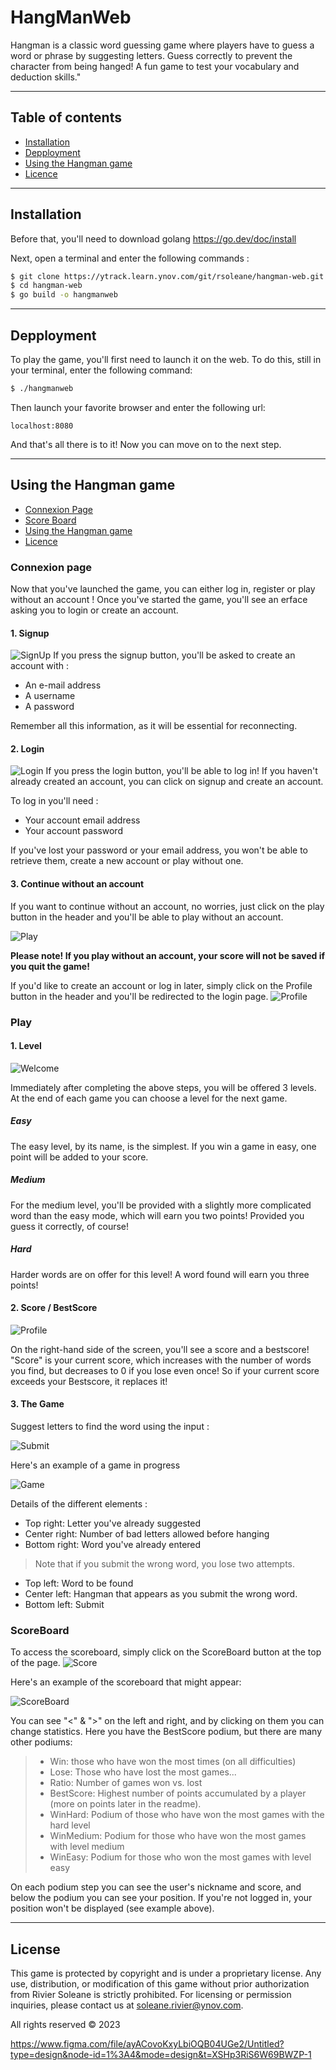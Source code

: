 # HangManWeb

Hangman is a classic word guessing game where players have to guess a word or phrase by suggesting letters. Guess correctly to prevent the character from being hanged! A fun game to test your vocabulary and deduction skills."

***
## Table of contents

- [Installation](#installation)
- [Depployment](#depployment)
- [Using the Hangman game](#using-the-hangman-game)
- [Licence](#license)

***
## Installation

Before that, you'll need to download golang
https://go.dev/doc/install

Next, open a terminal and enter the following commands :

```bash
$ git clone https://ytrack.learn.ynov.com/git/rsoleane/hangman-web.git
$ cd hangman-web
$ go build -o hangmanweb
```

***
## Depployment

To play the game, you'll first need to launch it on the web.
To do this, still in your terminal, enter the following command:

```bash
$ ./hangmanweb
```
Then launch your favorite browser and enter the following url:
```
localhost:8080
```
And that's all there is to it! Now you can move on to the next step.

***
## Using the Hangman game

- [Connexion Page](#connexion-page)
- [Score Board](#score-board)
- [Using the Hangman game](#using-the-hangman-game)
- [Licence](#license)


### Connexion page

Now that you've launched the game, you can either log in, register or play without an account !
Once you've started the game, you'll see an erface asking you to login or create an account.

#### 1. Signup

![SignUp](./Ressources/ReadmeImg/Signup.png "Signup")
If you press the signup button, you'll be asked to create an account with :

- An e-mail address
- A username
- A password

Remember all this information, as it will be essential for reconnecting.

#### 2. Login

![Login](./Ressources/ReadmeImg/Login.png "Login")
If you press the login button, you'll be able to log in! If you haven't already created an account, you can click on signup and create an account.

To log in you'll need :

- Your account email address
- Your account password

If you've lost your password or your email address, you won't be able to retrieve them, create a new account or play without one.

#### 3. Continue without an account

If you want to continue without an account, no worries, just click on the play button in the header and you'll be able to play without an account.

![Play](./Ressources/ReadmeImg/Play.png "Play")

**Please note! If you play without an account, your score will not be saved if you quit the game!**

If you'd like to create an account or log in later, simply click on the Profile button in the header and you'll be redirected to the login page.
![Profile](./Ressources/ReadmeImg/Profile.png "Profile")

### Play

#### 1. Level

![Welcome](./Ressources/ReadmeImg/Welcome.png)

Immediately after completing the above steps, you will be offered 3 levels. At the end of each game you can choose a level for the next game.

##### Easy

The easy level, by its name, is the simplest. If you win a game in easy, one point will be added to your score.

##### Medium

For the medium level, you'll be provided with a slightly more complicated word than the easy mode, which will earn you two points! Provided you guess it correctly, of course!

##### Hard

Harder words are on offer for this level! A word found will earn you three points!

#### 2. Score / BestScore

![Profile](./Ressources/ReadmeImg/Stat.png)

On the right-hand side of the screen, you'll see a score and a bestscore! "Score" is your current score, which increases with the number of words you find, but decreases to 0 if you lose even once! So if your current score exceeds your Bestscore, it replaces it!

#### 3. The Game

Suggest letters to find the word using the input :

![Submit](./Resources/ReadmeImg/Submit.png)

Here's an example of a game in progress 

![Game](./Resources/ReadmeImg/Game.png)

Details of the different elements :

- Top right: Letter you've already suggested
- Center right: Number of bad letters allowed before hanging
- Bottom right: Word you've already entered 
> Note that if you submit the wrong word, you lose two attempts.
- Top left: Word to be found
- Center left: Hangman that appears as you submit the wrong word.
- Bottom left: Submit


### ScoreBoard
To access the scoreboard, simply click on the ScoreBoard button at the top of the page.
![Score](./Resources/ReadmeImg/Score.png "Score")

Here's an example of the scoreboard that might appear:

![ScoreBoard](./Resources/ReadmeImg/ScoreBoard.png "ScoreBoard")

You can see "<" & ">" on the left and right, and by clicking on them you can change statistics. Here you have the BestScore podium, but there are many other podiums:

> - Win: those who have won the most times (on all difficulties)  
> - Lose: Those who have lost the most games... 
> - Ratio: Number of games won vs. lost
> - BestScore: Highest number of points accumulated by a player (more on points later in the readme).
> - WinHard: Podium of those who have won the most games with the hard level
> - WinMedium: Podium for those who have won the most games with level medium
> - WinEasy: Podium for those who won the most games with level easy

On each podium step you can see the user's nickname and score, and below the podium you can see your position. If you're not logged in, your position won't be displayed (see example above).

***
## License

This game is protected by copyright and is under a proprietary license. Any use, distribution, or modification of this game without prior authorization from Rivier Soleane is strictly prohibited. For licensing or permission inquiries, please contact us at soleane.rivier@ynov.com.

All rights reserved © 2023



https://www.figma.com/file/ayACovoKxyLbiOQB04UGe2/Untitled?type=design&node-id=1%3A4&mode=design&t=XSHp3RiS6W69BWZP-1